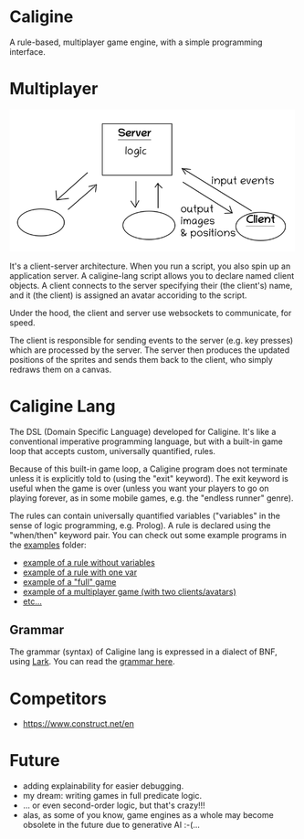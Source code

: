 # Caligine

A rule-based, multiplayer game engine, with a simple programming interface.

# Multiplayer

<img src='./docs/client-server-diagram.png' width='500px'/>

It's a client-server architecture. When you run a script, you also spin up an application server. A caligine-lang script allows you to declare named client objects. A client connects to the server specifying their (the client's) name, and it (the client) is  assigned an avatar accoriding to the script.

Under the hood, the client and server use websockets to communicate, for speed.

The client is responsible for sending events to the server (e.g. key presses) which are processed by the server. The server then produces the updated positions of the sprites and sends them back to the client, who simply redraws them on a canvas.

# Caligine Lang

The DSL (Domain Specific Language) developed for Caligine. It's like a conventional imperative programming language, but with a built-in game loop that accepts custom, universally quantified, rules. 

Because of this built-in game loop, a Caligine program does not terminate unless it is explicitly told to (using the "exit" keyword). The exit keyword is useful when the game is over (unless you want your players to go on playing forever, as in some mobile games, e.g. the "endless runner" genre).

The rules can contain universally quantified variables ("variables" in the sense of logic programming, e.g. Prolog). A rule is declared using the "when/then" keyword pair. You can check out some example programs in the [examples](./src/examples/) folder:

- [example of a rule without variables](./src/examples/test-when-statement-no-vars.txt)
- [example of a rule with one var](./src/examples/test-when-statement-with-one-var.txt)
- [example of a "full" game](./src/examples/example3.txt)
- [example of a multiplayer game (with two clients/avatars)](./src/examples/example.txt)
- [etc...](./src/examples/)

## Grammar

The grammar (syntax) of Caligine lang is expressed in a dialect of BNF, using [Lark](https://github.com/lark-parser/lark). You can read the [grammar here](./src/grammar.lark).

# Competitors

- https://www.construct.net/en

# Future

- adding explainability for easier debugging.
- my dream: writing games in full predicate logic.
- ... or even second-order logic, but that's crazy!!!
- alas, as some of you know, game engines as a whole may become obsolete in the future due to generative AI :-(...

